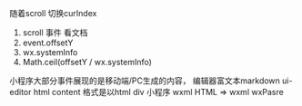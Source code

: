 随着scroll 切换curIndex
1. scroll 事件 看文档
2. event.offsetY
3. wx.systemInfo
4. Math.ceil(offsetY / wx.systemInfo)

小程序大部分事件展现的是移动端/PC生成的内容，
编辑器富文本markdown ui-editor html content
格式是以html div 
小程序 wxml
HTML => wxml   wxPasre


